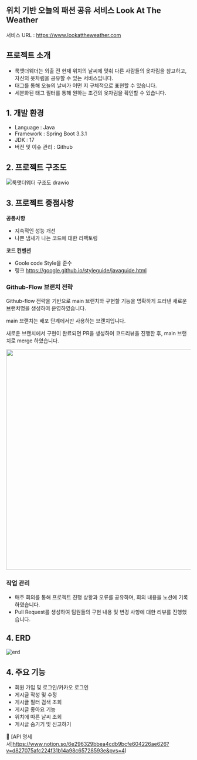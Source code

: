 ## 위치 기반 오늘의 패션 공유 서비스 Look At The Weather
서비스 URL : https://www.lookattheweather.com

## 프로젝트 소개

- 룩앳더웨더는 외출 전 현재 위치의 날씨에 맞춰 다른 사람들의 옷차림을 참고하고, 자신의 옷차림을 공유할 수 있는 서비스입니다.
- 태그를 통해 오늘의 날씨가 어떤 지 구체적으로 표현할 수 있습니다.
- 세분화된 태그 필터를 통해 원하는 조건의 옷차림을 확인할 수 있습니다.

## 1. 개발 환경

- Language : Java
- Framework : Spring Boot 3.3.1
- JDK : 17
- 버전 및 이슈 관리 : Github

## 2. 프로젝트 구조도

![룩앳더웨더 구조도 drawio](https://github.com/user-attachments/assets/d28d6e09-b8e7-42ae-9bc1-0ed2bff910e9)



## 3. 프로젝트 중점사항

**공통사항**
- 지속적인 성능 개선
- 나쁜 냄새가 나는 코드에 대한 리팩토링

**코드 컨벤션**
- Goole code Style을 준수
- 링크 https://google.github.io/styleguide/javaguide.html

### Github-Flow 브랜치 전략
Github-flow 전략을 기반으로 main 브랜치와 구현할 기능을 명확하게 드러낸 새로운 브랜치명을 생성하여 운영하였습니다.

main 브랜치는 배포 단계에서만 사용하는 브랜치입니다.

새로운 브랜치에서 구현이 완료되면 PR을 생성하여 코드리뷰을 진행한 후, main 브랜치로 merge 하였습니다.

<div align="center">
  <img src="https://github.com/user-attachments/assets/f62ec9eb-e416-44b1-9110-f87757f2fd6b" width="600"/>
</div>


### 작업 관리
- 매주 회의를 통해 프로젝트 진행 상황과 오류를 공유하며, 회의 내용을 노션에 기록하였습니다.
- Pull Request를 생성하여 팀원들의 구현 내용 및 변경 사항에 대한 리뷰를 진행했습니다.

## 4. ERD

![erd](https://github.com/user-attachments/assets/70286034-0637-472d-8a30-5758214bc573)

## 4. 주요 기능
- 회원 가입 및 로그인/카카오 로그인
- 게시글 작성 및 수정
- 게시글 필터 검색 조회
- 게시글 좋아요 기능
- 위치에 따른 날씨 조회
- 게시글 숨기기 및 신고하기

📌 [API 명세서]https://www.notion.so/6e296329bbea4cdb9bcfe604226ae626?v=d827075afc224f31b14a98c65728593e&pvs=4)
